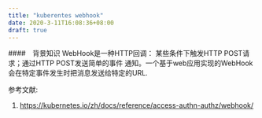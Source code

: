 ```yaml
---
title: "kuberentes webhook"
date: 2020-3-11T16:08:36+08:00
draft: true
---
```


####　背景知识
WebHook是一种HTTP回调： 某些条件下触发HTTP POST请求；通过HTTP POST发送简单的事件
通知。一个基于web应用实现的WebHook会在特定事件发生时把消息发送给特定的URL.





参考文献:
1. https://kubernetes.io/zh/docs/reference/access-authn-authz/webhook/


